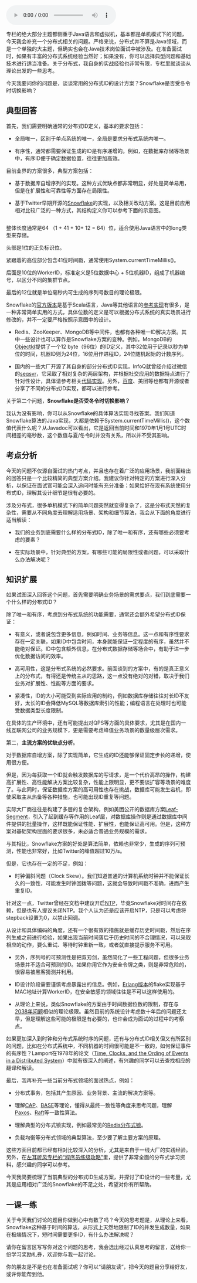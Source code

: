 <audio title="第39讲 _ 谈谈常用的分布式ID的设计方案？Snowflake是否受冬令时切换影响？" src="https://static001.geekbang.org/resource/audio/c7/89/c732a54f9bf356b24cf0dfa377b5c889.mp3" controls="controls"></audio> 
<p>专栏的绝大部分主题都侧重于Java语言和虚拟机，基本都是单机模式下的问题，今天我会补充一个分布式相关的问题。严格来说，分布式并不算是Java领域，而是一个单独的大主题，但确实也会在Java技术岗位面试中被涉及。在准备面试时，如果有丰富的分布式系统经验当然好；如果没有，你可以选择典型问题和基础技术进行适当准备。关于分布式，我自身的实战经验也非常有限，专栏里就谈谈从理论出发的一些思考。</p><p>今天我要问你的问题是，<span class="orange">谈谈常用的分布式ID的设计方案？Snowflake是否受冬令时切换影响？</span></p><h2>典型回答</h2><p>首先，我们需要明确通常的分布式ID定义，基本的要求包括：</p><ul>
<li>
<p>全局唯一，区别于单点系统的唯一，全局是要求分布式系统内唯一。</p>
</li>
<li>
<p>有序性，通常都需要保证生成的ID是有序递增的。例如，在数据库存储等场景中，有序ID便于确定数据位置，往往更加高效。</p>
</li>
</ul><p>目前业界的方案很多，典型方案包括：</p><ul>
<li>
<p>基于数据库自增序列的实现。这种方式优缺点都非常明显，好处是简单易用，但是在扩展性和可靠性等方面存在局限性。</p>
</li>
<li>
<p>基于Twitter早期开源的<a href="https://github.com/twitter/snowflake">Snowflake</a>的实现，以及相关改动方案。这是目前应用相对比较广泛的一种方式，其结构定义你可以参考下面的示意图。</p>
</li>
</ul><p><img src="https://static001.geekbang.org/resource/image/ff/ad/ffd41494a39ef737b3c1151929c3c4ad.png" alt=""></p><p>整体长度通常是64 （1 + 41 + 10+ 12 = 64）位，适合使用Java语言中的long类型来存储。</p><!-- [[[read_end]]] --><p>头部是1位的正负标识位。</p><p>紧跟着的高位部分包含41位时间戳，通常使用System.currentTimeMillis()。</p><p>后面是10位的WorkerID，标准定义是5位数据中心 + 5位机器ID，组成了机器编号，以区分不同的集群节点。</p><p>最后的12位就是单位毫秒内可生成的序列号数目的理论极限。</p><p>Snowflake的<a href="https://github.com/twitter/snowflake">官方版本</a>是基于Scala语言，Java等其他语言的<a href="https://github.com/relops/snowflake">参考实现</a>有很多，是一种非常简单实用的方式，具体位数的定义是可以根据分布式系统的真实场景进行修改的，并不一定要严格按照示意图中的设计。</p><ul>
<li>
<p>Redis、ZooKeeper、MongoDB等中间件，也都有各种唯一ID解决方案。其中一些设计也可以算作是Snowflake方案的变种。例如，MongoDB的<a href="http://mongodb.github.io/node-mongodb-native/2.0/tutorials/objectid/">ObjectId</a>提供了一个12 byte（96位）的ID定义，其中32位用于记录以秒为单位的时间，机器ID则为24位，16位用作进程ID，24位随机起始的计数序列。</p>
</li>
<li>
<p>国内的一些大厂开源了其自身的部分分布式ID实现，InfoQ就曾经介绍过微信的<a href="http://www.infoq.com/cn/articles/wechat-serial-number-generator-architecture">seqsvr</a>，它采取了相对复杂的两层架构，并根据社交应用的数据特点进行了针对性设计，具体请参考相关<a href="https://github.com/nebula-im/seqsvr">代码实现</a>。另外，<a href="https://github.com/baidu/uid-generator/blob/master/README.zh_cn.md">百度</a>、美团等也都有开源或者分享了不同的分布式ID实现，都可以进行参考。</p>
</li>
</ul><p>关于第二个问题，<strong>Snowflake是否受冬令时切换影响？</strong></p><p>我认为没有影响，你可以从Snowflake的具体算法实现寻找答案。我们知道Snowflake算法的Java实现，大都是依赖于System.currentTimeMillis()，这个数值代表什么呢？从Javadoc可以看出，它是返回当前时间和1970年1月1号UTC时间相差的毫秒数，这个数值与夏/冬令时并没有关系，所以并不受其影响。</p><h2>考点分析</h2><p>今天的问题不仅源自面试的热门考点，并且也存在着广泛的应用场景，我前面给出的回答只是一个比较精简的典型方案介绍。我建议你针对特定的方案进行深入分析，以保证在面试官可能会深入追问时能有充分准备；如果恰好在现有系统使用分布式ID，理解其设计细节是很有必要的。</p><p>涉及分布式，很多单机模式下的简单问题突然就变得复杂了，这是分布式天然的复杂性，需要从不同角度去理解适用场景、架构和细节算法，我会从下面的角度进行适当解读：</p><ul>
<li>
<p>我们的业务到底需要什么样的分布式ID，除了唯一和有序，还有哪些必须要考虑的要素？</p>
</li>
<li>
<p>在实际场景中，针对典型的方案，有哪些可能的局限性或者问题，可以采取什么办法解决呢？</p>
</li>
</ul><h2>知识扩展</h2><p>如果试图深入回答这个问题，首先需要明确业务场景的需求要点，我们到底需要一个什么样的分布式ID？</p><p>除了唯一和有序，考虑到分布式系统的功能需要，通常还会额外希望分布式ID保证：</p><ul>
<li>
<p>有意义，或者说包含更多信息，例如时间、业务等信息。这一点和有序性要求存在一定关联，如果ID中包含时间，本身就能保证一定程度的有序，虽然并不能绝对保证。ID中包含额外信息，在分布式数据存储等场合中，有助于进一步优化数据访问的效率。</p>
</li>
<li>
<p>高可用性，这是分布式系统的必然要求。前面谈到的方案中，有的是真正意义上的分布式，有得还是传统主从的思路，这一点没有绝对的对错，取决于我们业务对扩展性、性能等方面的要求。</p>
</li>
<li>
<p>紧凑性，ID的大小可能受到实际应用的制约，例如数据库存储往往对长ID不友好，太长的ID会降低MySQL等数据库索引的性能；编程语言在处理时也可能受数据类型长度限制。</p>
</li>
</ul><p>在具体的生产环境中，还有可能提出对QPS等方面的具体要求，尤其是在国内一线互联网公司的业务规模下，更是需要考虑峰值业务场景的数量级层次需求。</p><p>第二，<strong>主流方案的优缺点分析</strong>。</p><p>对于数据库自增方案，除了实现简单，它生成的ID还能够保证固定步长的递增，使用很方便。</p><p>但是，因为每获取一个ID就会触发数据库的写请求，是一个代价高昂的操作，构建高扩展性、高性能解决方案比较复杂，性能上限明显，更不要谈扩容等场景的难度了。与此同时，保证数据库方案的高可用性也存在挑战，数据库可能发生宕机，即使采取主从热备等各种措施，也可能出现ID重复等问题。</p><p>实际大厂商往往是构建了多层的复合架构，例如美团公开的数据库方案<a href="https://tech.meituan.com/MT_Leaf.html">Leaf-Segment</a>，引入了起到缓存等作用的Leaf层，对数据库操作则是通过数据库中间件提供的批量操作，这样既能保证性能、扩展性，也能保证高可用。但是，这种方案对基础架构层面的要求很多，未必适合普通业务规模的需求。</p><p>与其相比，Snowflake方案的好处是算法简单，依赖也非常少，生成的序列可预测，性能也非常好，比如Twitter的峰值超过10万/s。</p><p>但是，它也存在一定的不足，例如：</p><ul>
<li>时钟偏斜问题（Clock Skew）。我们知道普通的计算机系统时钟并不能保证长久的一致性，可能发生时钟回拨等问题，这就会导致时间戳不准确，进而产生重复ID。</li>
</ul><p>针对这一点，Twitter曾经在文档中建议开启<a href="http://doc.ntp.org/4.1.0/ntpd.htm">NTP</a>，毕竟Snowflake对时间存在依赖，但是也有人提议关闭NTP。我个人认为还是应该开启NTP，只是可以考虑将stepback设置为0，以禁止回调。</p><p>从设计和具体编码的角度，还有一个很有效的措施就是缓存历史时间戳，然后在序列生成之前进行检验，如果出现当前时间落后于历史时间的不合理情况，可以采取相应的动作，要么重试、等待时钟重新一致，或者就直接提示服务不可用。</p><ul>
<li>
<p>另外，序列号的可预测性是把双刃剑，虽然简化了一些工程问题，但很多业务场景并不适合可预测的ID。如果你用它作为安全令牌之类，则是非常危险的，很容易被黑客猜测并利用。</p>
</li>
<li>
<p>ID设计阶段需要谨慎考虑暴露出的信息。例如，<a href="https://github.com/boundary/flake">Erlang版本</a>的flake实现基于MAC地址计算WorkerID，在安全敏感的领域往往是不可以这样使用的。</p>
</li>
<li>
<p>从理论上来说，类似Snowflake的方案由于时间数据位数的限制，存在与<a href="https://en.wikipedia.org/wiki/Year_2038_problem">2038年问题</a>相似的理论极限。虽然目前的系统设计考虑数十年后的问题还太早，但是理解这些可能的极限是有必要的，也许会成为面试的过程中的考察点。</p>
</li>
</ul><p>如果更加深入到时钟和分布式系统时序的问题，还有与分布式ID相关但又有所区别的问题，比如在分布式系统中，不同机器的时间很可能是不一致的，如何保证事件的有序性？Lamport在1978年的论文（<a href="https://amturing.acm.org/p558-lamport.pdf">Time, Clocks, and the Ording of Events in a Distributed System</a>）中就有很深入的阐述，有兴趣的同学可以去查找相应的翻译和解读。</p><p>最后，我再补充一些当前分布式领域的面试热点，例如：</p><ul>
<li>
<p>分布式事务，包括其产生原因、业务背景、主流的解决方案等。</p>
</li>
<li>
<p>理解<a href="https://en.wikipedia.org/wiki/CAP_theorem">CAP</a>、<a href="https://en.wikipedia.org/wiki/Eventual_consistency">BASE</a>等理论，懂得从最终一致性等角度来思考问题，理解<a href="https://en.wikipedia.org/wiki/Paxos_(computer_science)">Paxos</a>、<a href="https://raft.github.io/">Raft</a>等一致性算法。</p>
</li>
<li>
<p>理解典型的分布式锁实现，例如最常见的<a href="https://redis.io/topics/distlock">Redis分布式锁</a>。</p>
</li>
<li>
<p>负载均衡等分布式领域的典型算法，至少要了解主要方案的原理。</p>
</li>
</ul><p>这些方面目前都已经有相对比较深入的分析，尤其是来自于一线大厂的实践经验。另外，在<a href="http://time.geekbang.org/column/48">左耳听风专栏的“程序员练级攻略”</a>里，提供了非常全面的分布式学习资料，感兴趣的同学可以参考。</p><p>今天我简要梳理了当前典型的分布式ID生成方案，并探讨了ID设计的一些考量，尤其是应用相对广泛的Snowflake的不足之处，希望对你有所帮助。</p><h2>一课一练</h2><p>关于今天我们讨论的题目你做到心中有数了吗？今天的思考题是，从理论上来看，Snowflake这种基于时间的算法，从形式上天然地限制了ID的并发生成数量，如果在极端情况下，短时间需要更多ID，有什么办法解决呢？</p><p>请你在留言区写写你对这个问题的思考，我会选出经过认真思考的留言，送给你一份学习奖励礼券，欢迎你与我一起讨论。</p><p>你的朋友是不是也在准备面试呢？你可以“请朋友读”，把今天的题目分享给好友，或许你能帮到他。</p><p></p>